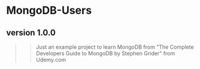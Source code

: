 # MongoDB-Users

## version 1.0.0
>> Just an example project to learn MongoDB from "The Complete Developers Guide to MongoDB by Stephen Grider" from Udemy.com
